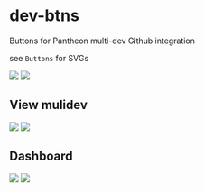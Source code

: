 # dev-btns
Buttons for Pantheon multi-dev Github integration

see `Buttons` for SVGs

![](https://github.com/Firstturnmedia/dev-btns/blob/master/Mockup.png?raw=true)
![](https://github.com/Firstturnmedia/dev-btns/blob/master/Mockup2.png?raw=true)

## View mulidev

![](https://github.com/Firstturnmedia/dev-btns/blob/master/Buttons/Primary.png?raw=true)
![](https://github.com/Firstturnmedia/dev-btns/blob/master/Buttons/Primary-alt.png?raw=true)

## Dashboard

![](https://github.com/Firstturnmedia/dev-btns/blob/master/Buttons/Secondary.png?raw=true)
![](https://github.com/Firstturnmedia/dev-btns/blob/master/Buttons/Secondary-alt.png?raw=true)
